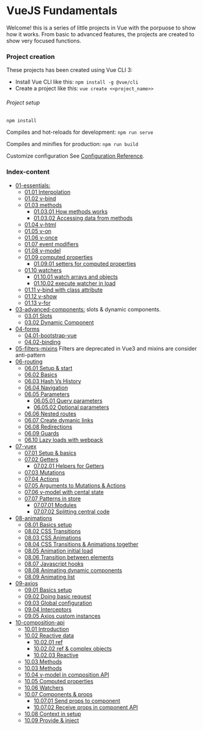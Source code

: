 # VueJS Fundamentals

Welcome! this is a series of little projects in Vue with the porpuose to show how it works. From basic to advanced features, the projects are created to show very focused functions.

### Project creation

These projects has been created using Vue CLI 3:

 - Install Vue CLI like this: ```npm install -g @vue/cli```
 - Create a project like this: ```vue create <<project_name>>```

###### Project setup
```
npm install
```

Compiles and hot-reloads for development: ```npm run serve```

Compiles and minifies for production: ```npm run build```

Customize configuration
See [Configuration Reference](https://cli.vuejs.org/config/).

### Index-content
* [01-essentials:](https://github.com/mjbeli/WebDevelopment/tree/master/VueJS/01-essentials#01-essentials) 
  * [01.01 Interpolation](https://github.com/mjbeli/WebDevelopment/tree/master/VueJS/01-essentials#0101-interpolation)  
  * [01.02 v-bind](https://github.com/mjbeli/WebDevelopment/tree/master/VueJS/01-essentials#0102-v-bind)  
  * [01.03 methods](https://github.com/mjbeli/WebDevelopment/tree/master/VueJS/01-essentials#0103-methods)  
    * [01.03.01 How methods works](https://github.com/mjbeli/WebDevelopment/tree/master/VueJS/01-essentials#010301-how-methods-works)
    * [01.03.02 Accessing data from methods](https://github.com/mjbeli/WebDevelopment/tree/master/VueJS/01-essentials#010302-accessing-data-from-methods)  
  * [01.04 v-html](https://github.com/mjbeli/WebDevelopment/tree/master/VueJS/01-essentials#0104-v-html)  
  * [01.05 v-on](https://github.com/mjbeli/WebDevelopment/tree/master/VueJS/01-essentials#0105-v-on)  
  * [01.06 v-once](https://github.com/mjbeli/WebDevelopment/tree/master/VueJS/01-essentials#0106-v-once)
  * [01.07 event modifiers](https://github.com/mjbeli/WebDevelopment/tree/master/VueJS/01-essentials#0107-event-modifiers)
  * [01.08 v-model](https://github.com/mjbeli/WebDevelopment/tree/master/VueJS/01-essentials#0108-v-model)
  * [01.09 computed properties](https://github.com/mjbeli/WebDevelopment/tree/master/VueJS/01-essentials#0109-computed-properties)
    * [01.09.01 setters for computed properties](https://github.com/mjbeli/WebDevelopment/tree/master/VueJS/01-essentials#010901-setters-for-computed-properties)
  * [01.10 watchers](https://github.com/mjbeli/WebDevelopment/tree/master/VueJS/01-essentials#0110-watchers)
    * [01.10.01 watch arrays and objects](https://github.com/mjbeli/WebDevelopment/tree/master/VueJS/01-essentials#011001-watch-arrays-and-objects)
    * [01.10.02 execute watcher in load](https://github.com/mjbeli/WebDevelopment/tree/master/VueJS/01-essentials#011002-execute-watcher-in-load)  
  * [01.11 v-bind with class attribute](https://github.com/mjbeli/WebDevelopment/tree/master/VueJS/01-essentials#0111-v-bind-with-class-attribute)
  * [01.12 v-show](https://github.com/mjbeli/WebDevelopment/tree/master/VueJS/01-essentials#0112-v-show)
  * [01.13 v-for](https://github.com/mjbeli/WebDevelopment/tree/master/VueJS/01-essentials#0113-v-for)
* [03-advanced-components:](https://github.com/mjbeli/WebDevelopment/tree/master/VueJS/03-advanced-components) slots & dynamic components. 
  * [03.01 Slots](https://github.com/mjbeli/WebDevelopment/tree/master/VueJS/03-advanced-components#0301-slots)  
  * [03.02 Dynamic Component](https://github.com/mjbeli/WebDevelopment/tree/master/VueJS/03-advanced-components#0302-dynamic-component)
* [04-forms](https://github.com/mjbeli/WebDevelopment/tree/master/VueJS/04-forms#04-forms)
  * [04.01-bootstrap-vue](https://github.com/mjbeli/WebDevelopment/tree/master/VueJS/04-forms#0401-bootstrap-vue)
  * [04.02-binding](https://github.com/mjbeli/WebDevelopment/tree/master/VueJS/04-forms#0402-binding)
* [05-filters-mixins]() Filters are deprecated in Vue3 and mixins are consider anti-pattern
* [06-routing](https://github.com/mjbeli/WebDevelopment/tree/master/VueJS/06-routing#06-routing)
  * [06.01 Setup & start](https://github.com/mjbeli/WebDevelopment/tree/master/VueJS/06-routing#0601-setup--start)
  * [06.02 Basics](https://github.com/mjbeli/WebDevelopment/tree/master/VueJS/06-routing#0602-basics)
  * [06.03 Hash Vs History](https://github.com/mjbeli/WebDevelopment/tree/master/VueJS/06-routing#0603-hash-vs-history)
  * [06.04 Navigation](https://github.com/mjbeli/WebDevelopment/tree/master/VueJS/06-routing#0604-navigation)
  * [06.05 Parameters](https://github.com/mjbeli/WebDevelopment/tree/master/VueJS/06-routing#0605-parameters)
     * [06.05.01 Query parameters](https://github.com/mjbeli/WebDevelopment/blob/master/VueJS/06-routing/README.md#060501--query-parameters)
     * [06.05.02 Optional parameters](https://github.com/mjbeli/WebDevelopment/blob/master/VueJS/06-routing/README.md#060502--optional-parameters)    
  * [06.06 Nested routes](https://github.com/mjbeli/WebDevelopment/tree/master/VueJS/06-routing#0606-nested-routes)
  * [06.07 Create dymanic links](https://github.com/mjbeli/WebDevelopment/tree/master/VueJS/06-routing#0607-create-dymanic-links)
  * [06.08 Redirections](https://github.com/mjbeli/WebDevelopment/tree/master/VueJS/06-routing#0608-redirections)
  * [06.09 Guards](https://github.com/mjbeli/WebDevelopment/blob/master/VueJS/06-routing/README.md#0609-guards)
  * [06.10 Lazy loads with webpack](https://github.com/mjbeli/WebDevelopment/blob/master/VueJS/06-routing/README.md#0610-lazy-loads-with-webpack)
 * [07-vuex](https://github.com/mjbeli/WebDevelopment/tree/master/VueJS/06-routing#06-routing)
   * [07.01 Setup & basics](https://github.com/mjbeli/WebDevelopment/blob/master/VueJS/07-vuex/README.md#0701-setup--basics)
   * [07.02 Getters](https://github.com/mjbeli/WebDevelopment/blob/master/VueJS/07-vuex/README.md#0702-getters)
     * [07.02.01 Helpers for Getters](https://github.com/mjbeli/WebDevelopment/blob/master/VueJS/07-vuex/README.md#070201-helpers-for-getters)
   * [07.03 Mutations](https://github.com/mjbeli/WebDevelopment/blob/master/VueJS/07-vuex/README.md#0703-mutations)
   * [07.04 Actions](https://github.com/mjbeli/WebDevelopment/blob/master/VueJS/07-vuex/README.md#0704-actions)
   * [07.05 Arguments to Mutations & Actions](https://github.com/mjbeli/WebDevelopment/blob/master/VueJS/07-vuex/README.md#0705-arguments-to-mutations--actions)
   * [07.06 v-model with cental state](https://github.com/mjbeli/WebDevelopment/blob/master/VueJS/07-vuex/README.md#0706-v-model-with-cental-state)
   * [07.07 Patterns in store](https://github.com/mjbeli/WebDevelopment/blob/master/VueJS/07-vuex/README.md#0707-patterns-in-store)
     * [07.07.01 Modules](https://github.com/mjbeli/WebDevelopment/blob/master/VueJS/07-vuex/README.md#070701-modules)
     * [07.07.02 Splitting central code](https://github.com/mjbeli/WebDevelopment/blob/master/VueJS/07-vuex/README.md#070702-splitting-central-code)
* [08-animations](https://github.com/mjbeli/WebDevelopment/tree/master/VueJS/08-animations#08-animations)
   * [08.01 Basics setup](https://github.com/mjbeli/WebDevelopment/tree/master/VueJS/08-animations#0801-basics-setup)  
   * [08.02 CSS Transitions](https://github.com/mjbeli/WebDevelopment/tree/master/VueJS/08-animations#0802-css-transitions)
   * [08.03 CSS Animations](https://github.com/mjbeli/WebDevelopment/tree/master/VueJS/08-animations#0803-css-animations)
   * [08.04 CSS Transitions & Animations together](https://github.com/mjbeli/WebDevelopment/tree/master/VueJS/08-animations#0804-css-transitions--animations-together)
   * [08.05 Animation initial load](https://github.com/mjbeli/WebDevelopment/tree/master/VueJS/08-animations#0805-animation-initial-load)
   * [08.06 Transition between elements](https://github.com/mjbeli/WebDevelopment/tree/master/VueJS/08-animations#0806-transition-between-elements)
   * [08.07 Javascript hooks](https://github.com/mjbeli/WebDevelopment/tree/master/VueJS/08-animations#0807-javascript-hooks)
   * [08.08 Animating dynamic components](https://github.com/mjbeli/WebDevelopment/tree/master/VueJS/08-animations#0808-animating-dynamic-components)
   * [08.09 Animating list](https://github.com/mjbeli/WebDevelopment/tree/master/VueJS/08-animations#0809-animating-list)
* [09-axios](https://github.com/mjbeli/WebDevelopment/tree/master/VueJS/09-axios#09-axios)
   * [09.01 Basics setup](https://github.com/mjbeli/WebDevelopment/tree/master/VueJS/09-axios#0901-basics-setup)
   * [09.02 Doing basic request](https://github.com/mjbeli/WebDevelopment/tree/master/VueJS/09-axios#0902-doing-basic-request)
   * [09.03 Global configuration](https://github.com/mjbeli/WebDevelopment/tree/master/VueJS/09-axios#0903-global-configuration)
   * [09.04 Interceptors](https://github.com/mjbeli/WebDevelopment/blob/master/VueJS/09-axios/README.md#0904-interceptors)
   * [09.05 Axios custom instances](https://github.com/mjbeli/WebDevelopment/blob/master/VueJS/09-axios/README.md#0905-axios-custom-instances)
* [10-composition-api](https://github.com/mjbeli/WebDevelopment/tree/master/VueJS/10-composition-api#10-composition-api)
   * [10.01 Introduction](https://github.com/mjbeli/WebDevelopment/tree/master/VueJS/10-composition-api#1001-introduction)
   * [10.02 Reactive data](https://github.com/mjbeli/WebDevelopment/tree/master/VueJS/10-composition-api#1002-reactive-data)
     * [10.02.01 ref](https://github.com/mjbeli/WebDevelopment/tree/master/VueJS/10-composition-api#100201-ref)
     * [10.02.02 ref & complex objects](https://github.com/mjbeli/WebDevelopment/tree/master/VueJS/10-composition-api#100202-ref--complex-objects)
     * [10.02.03 Reactive](https://github.com/mjbeli/WebDevelopment/tree/master/VueJS/10-composition-api#100203-reactive)
   * [10.03 Methods](https://github.com/mjbeli/WebDevelopment/tree/master/VueJS/10-composition-api#1003-methods)
   * [10.03 Methods](https://github.com/mjbeli/WebDevelopment/tree/master/VueJS/10-composition-api#1003-methods)
   * [10.04 v-model in composition API](https://github.com/mjbeli/WebDevelopment/tree/master/VueJS/10-composition-api#1004-v-model-in-composition-api)
   * [10.05 Computed properties](https://github.com/mjbeli/WebDevelopment/tree/master/VueJS/10-composition-api#1005-computed-properties)
   * [10.06 Watchers](https://github.com/mjbeli/WebDevelopment/tree/master/VueJS/10-composition-api#1006-watchers)
   * [10.07 Components & props](https://github.com/mjbeli/WebDevelopment/tree/master/VueJS/10-composition-api#1007-components--props)
     * [10.07.01 Send props to component](https://github.com/mjbeli/WebDevelopment/tree/master/VueJS/10-composition-api#100701-send-props-to-component)
     * [10.07.02 Receive props in component API](https://github.com/mjbeli/WebDevelopment/tree/master/VueJS/10-composition-api#100702-receive-props-in-component-api)
   * [10.08 Context in setup](https://github.com/mjbeli/WebDevelopment/tree/master/VueJS/10-composition-api#1008-context-in-setup)
   * [10.09 Provide & inject](https://github.com/mjbeli/WebDevelopment/tree/master/VueJS/10-composition-api#1009-provide--inject)
   
     
     
   
   
     


